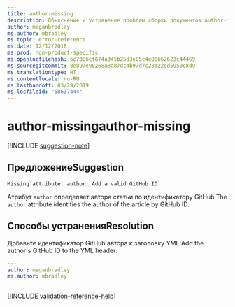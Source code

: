 ```yaml
---
title: author-missing
description: Объяснение и устранение проблем сборки документов author-missing
author: meganbradley
ms.author: mbradley
ms.topic: error-reference
ms.date: 12/12/2018
ms.prod: non-product-specific
ms.openlocfilehash: 6c7306cf674a345b25d3e05c4e00662623c44469
ms.sourcegitcommit: 8e897e90268a8a87dc4b97d7c28d22ed5950c8d9
ms.translationtype: HT
ms.contentlocale: ru-RU
ms.lasthandoff: 03/29/2019
ms.locfileid: "58637444"
---
```

# <a name="author-missing"></a><span data-ttu-id="54379-103">author-missing</span><span class="sxs-lookup"><span data-stu-id="54379-103">author-missing</span></span>

[!INCLUDE [suggestion-note](includes/suggestion-note.md)]

## <a name="suggestion"></a><span data-ttu-id="54379-104">Предложение</span><span class="sxs-lookup"><span data-stu-id="54379-104">Suggestion</span></span>

`Missing attribute: author. Add a valid GitHub ID.`

<span data-ttu-id="54379-105">Атрибут `author` определяет автора статьи по идентификатору GitHub.</span><span class="sxs-lookup"><span data-stu-id="54379-105">The `author` attribute identifies the author of the article by GitHub ID.</span></span> 

## <a name="resolution"></a><span data-ttu-id="54379-106">Способы устранения</span><span class="sxs-lookup"><span data-stu-id="54379-106">Resolution</span></span>

<span data-ttu-id="54379-107">Добавьте идентификатор GitHub автора к заголовку YML:</span><span class="sxs-lookup"><span data-stu-id="54379-107">Add the author's GitHub ID to the YML header:</span></span>

```yml
---
author: meganbradley
ms.author: mbradley
---
```

<!--make sure to add this file to your includes folder and verify the path-->
[!INCLUDE [validation-reference-help](includes/validation-reference-help.md)]